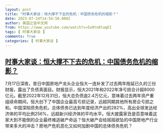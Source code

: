 ```yaml
---
layout: post
title: "时事大家谈：恒大撑不下去的危机：中国债务危机的缩影？"
date: 2023-07-24T14:54:50.000Z
author: 美国之音中文网
from: https://www.youtube.com/watch?v=5o9tn8taqEI
tags: [ 时事大家谈 ]
comments: True
categories: [ 时事大家谈 ]
---
```

<!--1690210490000-->
[时事大家谈：恒大撑不下去的危机：中国债务危机的缩影？](https://www.youtube.com/watch?v=5o9tn8taqEI)
------

<div>
7月17日深夜，昔日中国房地产龙头企业恒大一连补发了过去两年拖延已久的三份财报，露出了负债真面目。财报显示，恒大2021年和2022年净亏损合计超8000亿元。截至2022年12月31日，恒大总负债逾2.4万亿元，意味着过去两年资产重组续命期间，恒大创下了中国企业最高亏损记录，远超同期其他所有房企亏损之和。中国深陷债务危机，总体债务已达到年度经济产出的282%，高出全球发达经济体的平均比例256%，远超新兴经济体的平均水平。恒大披露家丑是否意味着这家大到不能倒的企业最终难逃破产命运？恒大破产会给摇摇欲坠的中国房地产行业带来多大的冲击？房地产危机恶化又如何加剧中国的总体债务危机？
</div>
